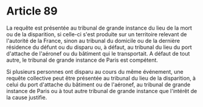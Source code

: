# Article 89

<p>   La requête est présentée au tribunal de grande instance du lieu de la mort ou de la disparition, si celle-ci s'est produite sur un territoire relevant de l'autorité de la France, sinon au tribunal du domicile ou de la dernière résidence du défunt ou du disparu ou, à défaut, au tribunal du lieu du port d'attache de l'aéronef ou du bâtiment qui le transportait. A défaut de tout autre, le tribunal de grande instance de Paris est compétent.</p><p>Si plusieurs personnes ont disparu au cours du même événement, une requête collective peut être présentée au tribunal du lieu de la disparition, à celui du port d'attache du bâtiment ou de l'aéronef, au tribunal de grande instance de Paris ou à tout autre tribunal de grande instance que l'intérêt de la cause justifie.  </p>